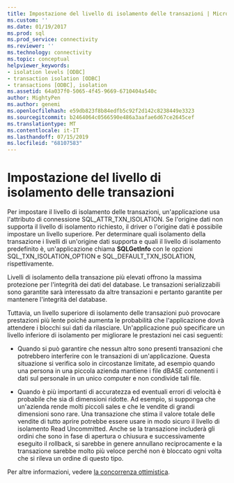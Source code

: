 ```yaml
---
title: Impostazione del livello di isolamento delle transazioni | Microsoft Docs
ms.custom: ''
ms.date: 01/19/2017
ms.prod: sql
ms.prod_service: connectivity
ms.reviewer: ''
ms.technology: connectivity
ms.topic: conceptual
helpviewer_keywords:
- isolation levels [ODBC]
- transaction isolation [ODBC]
- transactions [ODBC], isolation
ms.assetid: 64a037f0-5065-4f45-9669-6710404a540c
author: MightyPen
ms.author: genemi
ms.openlocfilehash: e59db823f8b84edfb5c92f2d142c8238449e3323
ms.sourcegitcommit: b2464064c0566590e486a3aafae6d67ce2645cef
ms.translationtype: MT
ms.contentlocale: it-IT
ms.lasthandoff: 07/15/2019
ms.locfileid: "68107583"
---
```

# <a name="setting-the-transaction-isolation-level"></a>Impostazione del livello di isolamento delle transazioni
Per impostare il livello di isolamento delle transazioni, un'applicazione usa l'attributo di connessione SQL_ATTR_TXN_ISOLATION. Se l'origine dati non supporta il livello di isolamento richiesto, il driver o l'origine dati è possibile impostare un livello superiore. Per determinare quali isolamento della transazione i livelli di un'origine dati supporta e quali il livello di isolamento predefinito è, un'applicazione chiama **SQLGetInfo** con le opzioni SQL_TXN_ISOLATION_OPTION e SQL_DEFAULT_TXN_ISOLATION, rispettivamente.  
  
 Livelli di isolamento della transazione più elevati offrono la massima protezione per l'integrità dei dati del database. Le transazioni serializzabili sono garantite sarà interessato da altre transazioni e pertanto garantite per mantenere l'integrità del database.  
  
 Tuttavia, un livello superiore di isolamento delle transazioni può provocare prestazioni più lente poiché aumenta le probabilità che l'applicazione dovrà attendere i blocchi sui dati da rilasciare. Un'applicazione può specificare un livello inferiore di isolamento per migliorare le prestazioni nei casi seguenti:  
  
-   Quando si può garantire che nessun altro sono presenti transazioni che potrebbero interferire con le transazioni di un'applicazione. Questa situazione si verifica solo in circostanze limitate, ad esempio quando una persona in una piccola azienda mantiene i file dBASE contenenti i dati sul personale in un unico computer e non condivide tali file.  
  
-   Quando è più importanti di accuratezza ed eventuali errori di velocità è probabile che sia di dimensioni ridotte. Ad esempio, si supponga che un'azienda rende molti piccoli sales e che le vendite di grandi dimensioni sono rare. Una transazione che stima il valore totale delle vendite di tutto aprire potrebbe essere usare in modo sicuro il livello di isolamento Read Uncommitted. Anche se la transazione includerà gli ordini che sono in fase di apertura o chiusura e successivamente eseguito il rollback, si sarebbe in genere annullano reciprocamente e la transazione sarebbe molto più veloce perché non è bloccato ogni volta che si rileva un ordine di questo tipo.  
  
 Per altre informazioni, vedere [la concorrenza ottimistica](../../../odbc/reference/develop-app/optimistic-concurrency.md).
